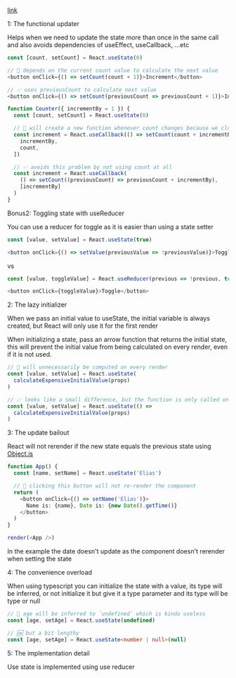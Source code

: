 [link](https://tkdodo.eu/blog/things-to-know-about-use-state)

1: The functional updater  

Helps when we need to update the state more than once in the same call and also avoids dependencies of useEffect, useCallback, …etc  

```ts
const [count, setCount] = React.useState(0)

// 🚨 depends on the current count value to calculate the next value
<button onClick={() => setCount(count + 1)}>Increment</button>

// ✅ uses previousCount to calculate next value
<button onClick={() => setCount(previousCount => previousCount + 1)}>Increment</button>
```

```ts
function Counter({ incrementBy = 1 }) {
  const [count, setCount] = React.useState(0)

  // 🚨 will create a new function whenever count changes because we closure over it
  const increment = React.useCallback(() => setCount(count + incrementBy), [
    incrementBy,
    count,
  ])

  // ✅ avoids this problem by not using count at all
  const increment = React.useCallback(
    () => setCount((previousCount) => previousCount + incrementBy),
    [incrementBy]
  )
}
```

Bonus2: Toggling state with useReducer  

You can use a reducer for toggle as it is easier than using a state setter  

```ts
const [value, setValue] = React.useState(true)  

<button onClick={() => setValue(previousValue => !previousValue)}>Toggle</button>  
```

vs

```ts
const [value, toggleValue] = React.useReducer(previous => !previous, true)  

<button onClick={toggleValue}>Toggle</button>  
```

2: The lazy initializer  

When we pass an initial value to useState, the initial variable is always created, but React will only use it for the first render  

When initializing a state, pass an arrow function that returns the initial state, this will prevent the initial value from being calculated on every render, even if it is not used.  

```ts
// 🚨 will unnecessarily be computed on every render
const [value, setValue] = React.useState(
  calculateExpensiveInitialValue(props)
)

// ✅ looks like a small difference, but the function is only called once
const [value, setValue] = React.useState(() =>
  calculateExpensiveInitialValue(props)
)
```

3: The update bailout  

React will not rerender if the new state equals the previous state using [Object.is](http://object.is/)  

```ts
function App() {
  const [name, setName] = React.useState('Elias')

  // 🤯 clicking this button will not re-render the component
  return (
    <button onClick={() => setName('Elias')}>
      Name is: {name}, Date is: {new Date().getTime()}
    </button>
  )
}

render(<App />)
```

In the example the date doesn't update as the component doesn't rerender when setting the state  

4: The convenience overload  

When using typescript you can initialize the state with a value, its type will be inferred, or not initialize it but give it a type parameter and its type will be type or null  

```ts
// 🚨 age will be inferred to `undefined` which is kinda useless
const [age, setAge] = React.useState(undefined)

// 🆗 but a bit lengthy
const [age, setAge] = React.useState<number | null>(null)
```

5: The implementation detail  

Use state is implemented using use reducer
